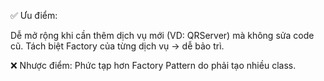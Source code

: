 ✅ Ưu điểm:

Dễ mở rộng khi cần thêm dịch vụ mới (VD: QRServer) mà không sửa code cũ.
Tách biệt Factory của từng dịch vụ → dễ bảo trì.

❌ Nhược điểm:
Phức tạp hơn Factory Pattern do phải tạo nhiều class.